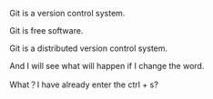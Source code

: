 Git is a version control system.

Git is free software.

Git is a distributed version control system.

And I will see what will happen if I change the word.

What？I have already enter the ctrl + s?
